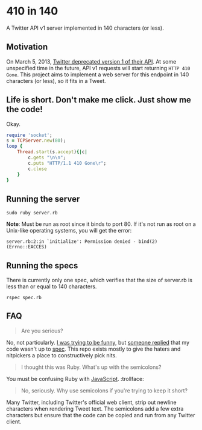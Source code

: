 410 in 140
==========
A Twitter API v1 server implemented in 140 characters (or less).

Motivation
----------
On March 5, 2013, [Twitter deprecated version 1 of their API][sadness]. At some
unspecified time in the future, API v1 requests will start returning `HTTP 410
Gone`. This project aims to implement a web server for this endpoint in 140
characters (or less), so it fits in a Tweet.

[sadness]: https://dev.twitter.com/blog/planning-for-api-v1-retirement

Life is short. Don't make me click. Just show me the code!
----------------------------------------------------------
Okay.

```ruby
require 'socket';
s = TCPServer.new(80);
loop {
	Thread.start(s.accept){|c|
		c.gets "\n\n";
		c.puts "HTTP/1.1 410 Gone\r";
		c.close
	}
}
```

Running the server
------------------
	sudo ruby server.rb

**Note**: Must be run as root since it binds to port 80. If it's not run as
root on a Unix-like operating systems, you will get the error:

	server.rb:2:in `initialize': Permission denied - bind(2) (Errno::EACCES)

Running the specs
-----------------
There is currently only one spec, which verifies that the size of server.rb is
less than or equal to 140 characters.

	rspec spec.rb

FAQ
---
> Are you serious?

No, not particularly. [I was trying to be funny][tweet], but [someone
replied][judofyr] that my code wasn't up to [spec][]. This repo exists mostly
to give the haters and nitpickers a place to constructively pick nits.

[tweet]: https://twitter.com/sferik/status/309207114050568192
[judofyr]: https://twitter.com/judofyr/status/309235306547273728
[spec]: http://www.ietf.org/rfc/rfc2616.txt

> I thought this was Ruby. What's up with the semicolons?

You must be confusing Ruby with [JavaScript][]. :trollface:

[javascript]: https://github.com/twitter/bootstrap/issues/3057

> No, seriously. Why use semicolons if you're trying to keep it short?

Many Twitter, including Twitter's official web client, strip out newline
characters when rendering Tweet text. The semicolons add a few extra characters
but ensure that the code can be copied and run from any Twitter client.

